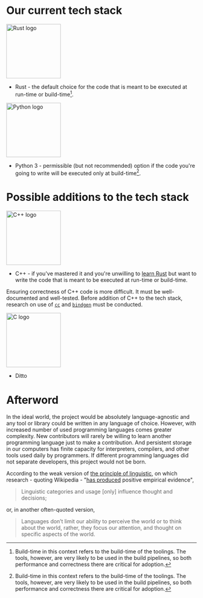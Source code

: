 # Our current tech stack

<img alt="Rust logo" src="https://upload.wikimedia.org/wikipedia/commons/d/d5/Rust_programming_language_black_logo.svg" width="144" height="144">

* Rust - the default choice for the code that is meant to be executed at run-time or build-time[^1].

<img alt="Python logo" src="https://upload.wikimedia.org/wikipedia/commons/c/c3/Python-logo-notext.svg" width="144" height="144">

* Python 3 - permissible (but not recommended) option if the code you're going to write will be executed only at build-time[^1].

# Possible additions to the tech stack

<img alt="C++ logo" src="https://upload.wikimedia.org/wikipedia/commons/1/18/ISO_C%2B%2B_Logo.svg" width="144" height="144">

* C++ - if you've mastered it and you're unwilling to [learn Rust](https://github.com/nrc/r4cppp) but want to write the code that is meant to be executed at run-time or build-time.

Ensuring correctness of C++ code is more difficult. It must be well-documented and well-tested. Before addition of C++ to the tech stack, research on use of [`cc`](https://crates.io/crates/cc) and [`bindgen`](https://crates.io/crates/bindgen) must be conducted.

<img alt="C logo" src="https://upload.wikimedia.org/wikipedia/commons/1/18/C_Programming_Language.svg" width="144" height="144">

* Ditto

<!-- HTML doc -->

# Afterword

In the ideal world, the project would be absolutely language-agnostic and any tool or library could be written in any language of choice. However, with increased number of used programming languages comes greater complexity. New contributors will rarely be willing to learn another programming language just to make a contribution. And persistent storage in our computers has finite capacity for interpreters, compilers, and other tools used daily by programmers. If different programming languages did not separate developers, this project would not be born.

According to the weak version of [the principle of linguistic](https://en.wikipedia.org/wiki/Linguistic_relativity), on which research - quoting Wikipedia - "[has produced](https://www.ncbi.nlm.nih.gov/pmc/articles/PMC4628110/) positive empirical evidence",

> Linguistic categories and usage \[only\] influence thought and decisions;

or, in another often-quoted version,

> Languages don’t limit our ability to perceive the world or to think about the world, rather, they focus our attention, and thought on specific aspects of the world.

[`cc`]: https://crates.io/crates/cc
[^1]: Build-time in this context refers to the build-time of the toolings. The tools, however, are very likely to be used in the build pipelines, so both performance and correctness there are critical for adoption.
